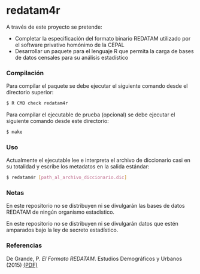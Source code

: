 # redatam4r

A través de este proyecto se pretende:
 * Completar la especificación del formato binario REDATAM utilizado por el software privativo homónimo de la CEPAL
 * Desarrollar un paquete para el lenguaje R que permita la carga de bases de datos censales para su análisis estadístico

### Compilación

Para compilar el paquete se debe ejecutar el siguiente comando desde el directorio superior:
```sh
$ R CMD check redatam4r
```

Para compilar el ejecutable de prueba (opcional) se debe ejecutar el siguiente comando desde este directorio:
```sh
$ make
```

### Uso

Actualmente el ejecutable lee e interpreta el archivo de diccionario casi en su totalidad
y escribe los metadatos en la salida estándar:

```sh
$ redatam4r [path_al_archivo_diccionario.dic]
```

### Notas

En este repositorio no se distribuyen ni se divulgarán las bases de datos REDATAM de
ningún organismo estadístico.

En este repositorio no se distribuyen ni se divulgarán datos que estén amparados
bajo la ley de secreto estadístico.

### Referencias

De Grande, P. *El Formato REDATAM*. Estudios Demográficos y Urbanos (2015) [(PDF)](https://estudiosdemograficosyurbanos.colmex.mx/index.php/edu/article/view/15/pdf)

